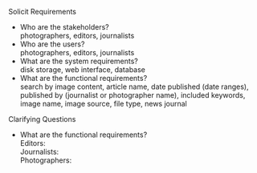 Solicit Requirements
- Who are the stakeholders?<br />
photographers, editors, journalists
- Who are the users?<br />
photographers, editors, journalists
- What are the system requirements?<br />
disk storage, web interface, database
- What are the functional requirements?<br />
search by image content, article name, date published (date ranges), published by (journalist or photographer name), included keywords, image name, image source, file type, news journal<br />


Clarifying Questions
- What are the functional requirements?<br />
Editors:<br />
Journalists:<br />
Photographers:<br />
